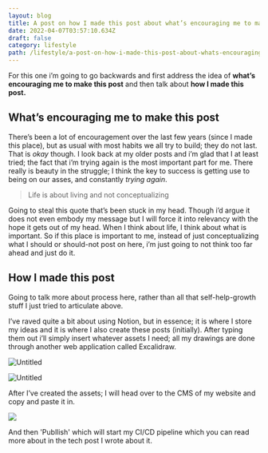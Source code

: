 ```yaml
---
layout: blog
title: A post on how I made this post about what’s encouraging me to make this post
date: 2022-04-07T03:57:10.634Z
draft: false
category: lifestyle
path: /lifestyle/a-post-on-how-i-made-this-post-about-whats-encouraging-me-to-make-this-post
---
```

For this one i’m going to go backwards and first address the idea of **what’s encouraging me to make this post** and then talk about **how I made this post.**

## What’s encouraging me to make this post

There’s been a lot of encouragement over the last few years (since I made this place), but as usual with most habits we all try to build; they do not last. That is *okay* though. I look back at my older posts and i’m glad that I at least tried; the fact that i’m trying again is the most important part for me. There really is beauty in the struggle; I think the key to success is getting use to being on our asses, and constantly *trying again*.

> Life is about living and not conceptualizing

Going to steal this quote that’s been stuck in my head. Though i’d argue it does not even embody my message but I will force it into relevancy with the hope it gets out of my head. When I think about life, I think about what is important. So if this place is important to me, instead of just conceptualizing what I should or should-not post on here, i’m just going to not think too far ahead and just do it.

## How I made this post

Going to talk more about process here, rather than all that self-help-growth stuff I just tried to articulate above.

I’ve raved quite a bit about using Notion, but in essence; it is where I store my ideas and it is where I also create these posts (initially). After typing them out i’ll simply insert whatever assets I need; all my drawings are done through another web application called Excalidraw.

![Untitled](/img/apostaboutapost1.png)

![Untitled](/img/apostaboutapost2.png)

After I’ve created the assets; I will head over to the CMS of my website and copy and paste it in.

![](/img/apostaboutapost3.png)

And then 'Publlish' which will start my CI/CD pipeline which you can read more about in the tech post I wrote about it.